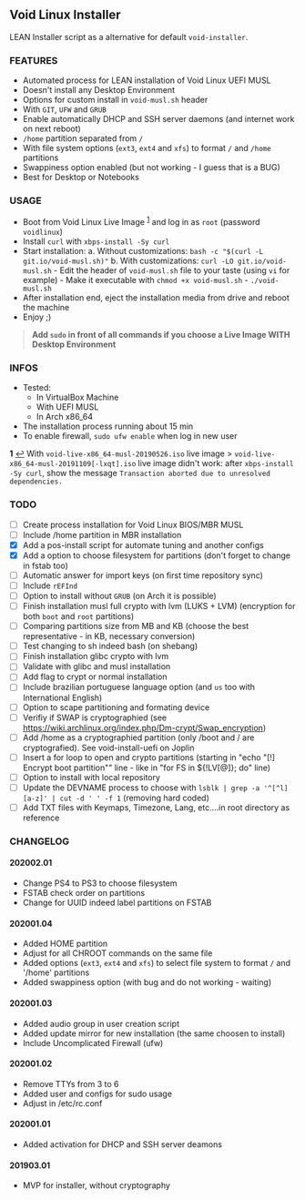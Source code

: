Void Linux Installer
---
LEAN Installer script as a alternative for default `void-installer`.

### FEATURES
- Automated process for LEAN installation of Void Linux UEFI MUSL
- Doesn't install any Desktop Environment
- Options for custom install in `void-musl.sh` header
- With `GIT`, `UFW` and `GRUB`
- Enable automatically DHCP and SSH server daemons (and internet work on next reboot)
- `/home` partition separated from `/`
- With file system options (`ext3`, `ext4` and `xfs`) to format `/` and `/home` partitions
- Swappiness option enabled (but not working - I guess that is a BUG)
- Best for Desktop or Notebooks

### USAGE
- Boot from Void Linux Live Image <sup id="a1">[1](#f1)</sup> and log in as `root` (password `voidlinux`)
- Install `curl` with `xbps-install -Sy curl`
- Start installation:
	a. Without customizations: `bash -c "$(curl -L git.io/void-musl.sh)"`
	b. With customizations: `curl -LO git.io/void-musl.sh`
		- Edit the header of `void-musl.sh` file to your taste (using `vi` for example)
		- Make it executable with `chmod +x void-musl.sh`
		- `./void-musl.sh`
- After installation end, eject the installation media from drive and reboot the machine
- Enjoy ;)

> **Add `sudo` in front of all commands if you choose a Live Image WITH Desktop Environment**

### INFOS
- Tested:
	- In VirtualBox Machine
	- With UEFI MUSL
	- In Arch x86_64
- The installation process running about 15 min
- To enable firewall, `sudo ufw enable` when log in new user

<b id="f1">1</b> [↩](#a1) With `void-live-x86_64-musl-20190526.iso` live image
	> `void-live-x86_64-musl-20191109[-lxqt].iso` live image didn't work: after `xbps-install -Sy curl`, show the message `Transaction aborted due to unresolved dependencies.`

### TODO
- [ ] Create process installation for Void Linux BIOS/MBR MUSL
- [ ] Include /home partition in MBR installation
- [x] Add a pos-install script for automate tuning and another configs
- [x] Add a option to choose filesystem for partitions (don't forget to change in fstab too)
- [ ] Automatic answer for import keys (on first time repository sync)
- [ ] Include `rEFInd`
- [ ] Option to install without `GRUB` (on Arch it is possible)
- [ ] Finish installation musl full crypto with lvm (LUKS + LVM) (encryption for both `boot` and `root` partitions)
- [ ] Comparing partitions size from MB and KB (choose the best representative - in KB, necessary conversion)
- [ ] Test changing to sh indeed bash (on shebang)
- [ ] Finish installation glibc crypto with lvm
- [ ] Validate with glibc and musl installation
- [ ] Add flag to crypt or normal installation
- [ ] Include brazilian portuguese language option (and `us` too with International English)
- [ ] Option to scape partitioning and formating device
- [ ] Verifiy if SWAP is cryptographied (see https://wiki.archlinux.org/index.php/Dm-crypt/Swap_encryption)
- [ ] Add /home as a cryptographied partition (only /boot and / are cryptografied). See void-install-uefi on Joplin
- [ ] Insert a for loop to open and crypto partitions (starting in "echo "[!] Encrypt boot partition"" line - like in "for FS in ${!LV[@]}; do" line)
- [ ] Option to install with local repository
- [ ] Update the DEVNAME process to choose with `lsblk | grep -a '^[^l][a-z]' | cut -d ' ' -f 1` (removing hard coded)
- [ ] Add TXT files with Keymaps, Timezone, Lang, etc....in root directory as reference

### CHANGELOG
#### 202002.01
- Change PS4 to PS3 to choose filesystem
- FSTAB check order on partitions
- Change for UUID indeed label partitions on FSTAB
#### 202001.04
- Added HOME partition
- Adjust for all CHROOT commands on the same file
- Added options (`ext3`, `ext4` and `xfs`) to select file system to format `/` and '/home' partitions
- Added swappiness option (with bug and do not working - waiting)
#### 202001.03
- Added audio group in user creation script
- Added update mirror for new installation (the same choosen to install)
- Include Uncomplicated Firewall (ufw)
#### 202001.02
- Remove TTYs from 3 to 6
- Added user and configs for sudo usage
- Adjust in /etc/rc.conf
#### 202001.01
- Added activation for DHCP and SSH server deamons
#### 201903.01
- MVP for installer, without cryptography